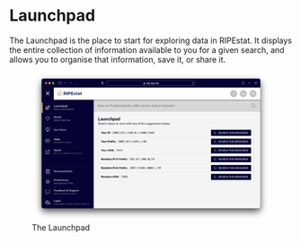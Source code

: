 # Launchpad

The Launchpad is the place to start for exploring data in RIPEstat. It displays the entire collection of information available to you for a given search, and allows you to organise that information, save it, or share it.

<figure>
  <img src='./images/launchpad.png'>
  <figcaption>The Launchpad</figcaption>
</figure>